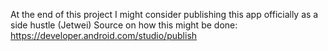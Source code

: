 At the end of this project I might consider publishing this app officially as a side hustle (Jetwei)
Source on how this might be done: https://developer.android.com/studio/publish 

